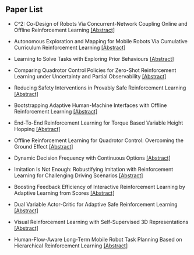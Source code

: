 ## Paper List

- C^2: Co-Design of Robots Via Concurrent-Network Coupling Online and Offline Reinforcement Learning
[[Abstract]](https://events.infovaya.com/presentation?id=108677)

- Autonomous Exploration and Mapping for Mobile Robots Via Cumulative Curriculum Reinforcement Learning
[[Abstract]](https://events.infovaya.com/presentation?id=108680)

- Learning to Solve Tasks with Exploring Prior Behaviours
[[Abstract]](https://events.infovaya.com/presentation?id=108683)

- Comparing Quadrotor Control Policies for Zero-Shot Reinforcement Learning under Uncertainty and Partial Observability
[[Abstract]](https://events.infovaya.com/presentation?id=108686)

- Reducing Safety Interventions in Provably Safe Reinforcement Learning
[[Abstract]](https://events.infovaya.com/presentation?id=108689)

- Bootstrapping Adaptive Human-Machine Interfaces with Offline Reinforcement Learning
[[Abstract]](https://events.infovaya.com/presentation?id=108692)

- End-To-End Reinforcement Learning for Torque Based Variable Height Hopping
[[Abstract]](https://events.infovaya.com/presentation?id=108695)

- Offline Reinforcement Learning for Quadrotor Control: Overcoming the Ground Effect
[[Abstract]](https://events.infovaya.com/presentation?id=108698)

- Dynamic Decision Frequency with Continuous Options
[[Abstract]](https://events.infovaya.com/presentation?id=108701)

- Imitation Is Not Enough: Robustifying Imitation with Reinforcement Learning for Challenging Driving Scenarios
[[Abstract]](https://events.infovaya.com/presentation?id=108704)

- Boosting Feedback Efficiency of Interactive Reinforcement Learning by Adaptive Learning from Scores
[[Abstract]](https://events.infovaya.com/presentation?id=108707)

- Dual Variable Actor-Critic for Adaptive Safe Reinforcement Learning
[[Abstract]](https://events.infovaya.com/presentation?id=108710)

- Visual Reinforcement Learning with Self-Supervised 3D Representations
[[Abstract]](https://events.infovaya.com/presentation?id=108713)

- Human-Flow-Aware Long-Term Mobile Robot Task Planning Based on Hierarchical Reinforcement Learning
[[Abstract]](https://events.infovaya.com/presentation?id=108716)

